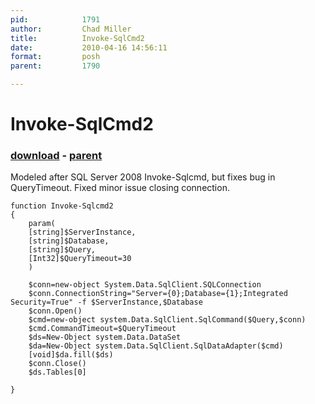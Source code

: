 ```yaml
---
pid:            1791
author:         Chad Miller
title:          Invoke-SqlCmd2
date:           2010-04-16 14:56:11
format:         posh
parent:         1790

---
```


# Invoke-SqlCmd2

### [download](//scripts/1791.ps1) - [parent](//scripts/1790.md)

Modeled after SQL Server 2008 Invoke-Sqlcmd, but fixes bug in QueryTimeout. Fixed minor issue closing connection.

```posh
function Invoke-Sqlcmd2
{
    param(
    [string]$ServerInstance,
    [string]$Database,
    [string]$Query,
    [Int32]$QueryTimeout=30
    )

    $conn=new-object System.Data.SqlClient.SQLConnection
    $conn.ConnectionString="Server={0};Database={1};Integrated Security=True" -f $ServerInstance,$Database
    $conn.Open()
    $cmd=new-object system.Data.SqlClient.SqlCommand($Query,$conn)
    $cmd.CommandTimeout=$QueryTimeout
    $ds=New-Object system.Data.DataSet
    $da=New-Object system.Data.SqlClient.SqlDataAdapter($cmd)
    [void]$da.fill($ds)
    $conn.Close()
    $ds.Tables[0]

}
```
